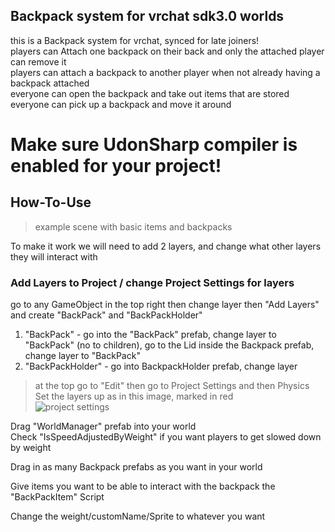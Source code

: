 ## Backpack system for vrchat sdk3.0 worlds  

this is a Backpack system for vrchat, synced for late joiners!  
players can Attach one backpack on their back and only the attached player can remove it  
players can attach a backpack to another player when not already having a backpack attached  
everyone can open the backpack and take out items that are stored  
everyone can pick up a backpack and move it around  

# Make sure UdonSharp compiler is enabled for your project!  

## How-To-Use  
>example scene with basic items and backpacks

To make it work we will need to add 2 layers, and change what other layers they will interact with  
### Add Layers to Project / change Project Settings for layers  
go to any GameObject in the top right then change layer then "Add Layers" and create "BackPack" and "BackPackHolder"  
1. "BackPack" - go into the "BackPack" prefab, change layer to "BackPack" (no to children), go to the Lid inside the Backpack prefab, change layer to "BackPack"  
2. "BackPackHolder" - go into BackpackHolder prefab, change layer  


>at the top go to "Edit" then go to Project Settings and then Physics  
Set the layers up as in this image, marked in red  
![project settings](https://i.imgur.com/i0r7H3G.png)

Drag "WorldManager" prefab into your world  
Check "IsSpeedAdjustedByWeight" if you want players to get slowed down by weight  

Drag in as many Backpack prefabs as you want in your world  

Give items you want to be able to interact with the backpack the "BackPackItem" Script  

Change the weight/customName/Sprite to whatever you want  

